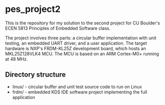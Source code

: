 # pes_project2

This is the repository for my solution to the second project for CU Boulder's
ECEN 5813 Principles of Embedded Software class.

The project involves three parts: a circular buffer implementation with unit
testing, an embedded UART driver, and a user application. The target hardware
is NXP's FRDM-KL25Z development board, which hosts an MKL25Z128VLK4 MCU. The
MCU is based on an ARM Cortex-M0+ running at 48 MHz.

## Directory structure

* linux/ - circular buffer and unit test source code to run on Linux
* frdm/  - embedded KDS IDE software project implementing the full application
